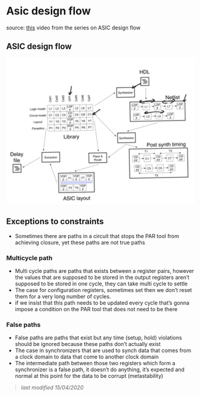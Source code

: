 # Asic design flow
source: [this](https://www.youtube.com/watch?v=e8rD04mBgtk&list=PLyWAP9QBe16qWQzq_IQtGKO9Yz8QvCWvY&index=15&t=0s) video from the series on ASIC design flow

## ASIC design flow

![asic-std-design-flow](imgs/asic-design-flow/asic-std-design-flow.jpg)

## Exceptions to constraints
- Sometimes there are paths in a circuit that stops the PAR tool from achieving closure, yet these paths are not true paths

### Multicycle path
- Multi cycle paths are paths that exists between a register pairs, however the values that are supposed to be stored in the output registers aren’t supposed to be stored in one cycle, they can take multi cycle to settle
- The case for configuration registers, sometimes set then we don’t reset them for a very long number of cycles.
- if we insist that this path needs to be updated every cycle that’s gonna impose a condition on the PAR tool that does not need to be there

### False paths
- False paths are paths that exist but any time (setup, hold) violations should be ignored because these paths don’t actually exist 
- The case in synchronizers that are used to synch data that comes from a clock domain to data that come to another clock domain 
- The intermediate path between those two registers which form a synchronizer is a false path, it doesn’t do anything, it’s expected and normal at this point for the data to be corrupt (metastability)
  

> *last modified 15/04/2020*